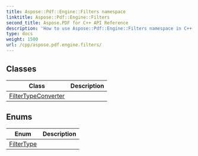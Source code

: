 ```yaml
---
title: Aspose::Pdf::Engine::Filters namespace
linktitle: Aspose::Pdf::Engine::Filters
second_title: Aspose.PDF for C++ API Reference
description: 'How to use Aspose::Pdf::Engine::Filters namespace in C++.'
type: docs
weight: 1500
url: /cpp/aspose.pdf.engine.filters/
---
```




## Classes

| Class | Description |
| --- | --- |
| [FilterTypeConverter](./filtertypeconverter/) |  |
## Enums

| Enum | Description |
| --- | --- |
| [FilterType](./filtertype/) |  |

